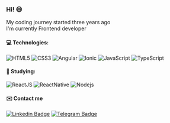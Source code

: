 ### Hi! :smile:

My coding journey started three years ago 
<br />
I'm currently Frontend developer


####  :computer: Technologies:
![HTML5](https://img.shields.io/badge/-HTML5-E34F26?style=flat-square&logo=html5&logoColor=white)
![CSS3](https://img.shields.io/badge/-CSS3-1572B6?style=flat-square&logo=css3)
![Angular](https://img.shields.io/badge/-Angular-DD0031?style=flat-square&logo=angular)
![Ionic](https://img.shields.io/badge/-Ionic-3880FF?style=flat-square&logo=ionic&logoColor=white)
![JavaScript](https://img.shields.io/badge/-JavaScript-35383E?style=flat-square&logo=javascript)
![TypeScript](https://img.shields.io/badge/-TypeScript-007ACC?style=flat-square&logo=typescript)


#### :rocket: Studying:
![ReactJS](https://img.shields.io/badge/-ReactJS-007ACC?style=flat-square&logo=react)
![ReactNative](https://img.shields.io/badge/-ReactNative-007ACC?style=flat-square&logo=react)
![Nodejs](https://img.shields.io/badge/-NodeJS-339933?style=flat-square&logo=Node.js&logoColor=white)

#### :envelope: Contact me

[![Linkedin
Badge](https://img.shields.io/badge/-Linkedin-blue?style=flat-square&logo=Linkedin&logoColor=white&target=_blank&link=https://www.linkedin.com/in/krochas/)](https://www.linkedin.com/in/krochas/) [![Telegram
Badge](https://img.shields.io/badge/-Telegram-2EA2D5?style=flat-square&logo=Telegram&logoColor=white&link=https://t.me/KRochaS)](https://t.me/KRochaS)
